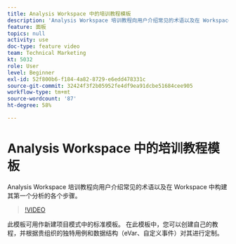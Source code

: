 ```yaml
---
title: Analysis Workspace 中的培训教程模板
description: 'Analysis Workspace 培训教程向用户介绍常见的术语以及在 Workspace 中构建其第一个分析的各个步骤。 '
feature: 面板
topics: null
activity: use
doc-type: feature video
team: Technical Marketing
kt: 5032
role: User
level: Beginner
exl-id: 52f800b6-f184-4a82-8729-e6edd478331c
source-git-commit: 32424f3f2b05952fe4df9ea91dcbe51684cee905
workflow-type: tm+mt
source-wordcount: '87'
ht-degree: 58%

---
```


# Analysis Workspace 中的培训教程模板

Analysis Workspace 培训教程向用户介绍常见的术语以及在 Workspace 中构建其第一个分析的各个步骤。

>[!VIDEO](https://video.tv.adobe.com/v/33773/?quality=12)

此模板可用作新建项目模式中的标准模板。 在此模板中，您可以创建自己的教程，并根据贵组织的独特用例和数据结构（eVar、自定义事件）对其进行定制。
